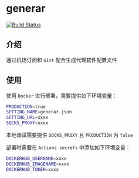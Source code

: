 # generar

[![Build Status](https://github.com/ryuuinc/generar/workflows/Docker/badge.svg)](https://github.com/ryuuinc/generar/actions)

## 介绍

通过机场订阅和 `Gist` 配合生成代理软件配置文件

## 使用

使用 `Docker` 进行部署，需要提供如下环境变量：

```bash
PRODUCTION=true
SETTING_NAME=generar.json
SETTING_URL=xxxx
SOCKS_PROXY=xxxx
```

本地调试需要提供 `SOCKS_PROXY` 且 `PRODUCTION` 为 `false`

部署时需要在 `Actions secrets` 中添加如下环境变量：

```bash
DOCKERHUB_USERNAME=xxxx
DOCKERHUB_IMAGENAME=xxxx
DOCKERHUB_TOKEN=xxxx
```
